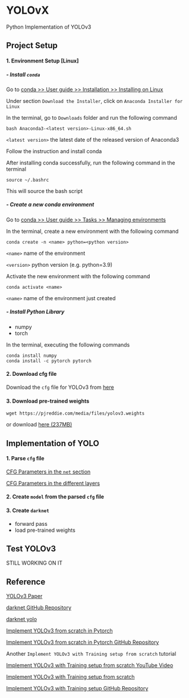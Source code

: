 # YOLOvX

Python Implementation of YOLOv3

## Project Setup

#### 1. Environment Setup [Linux]

##### - Install `conda`

Go to [conda >> User guide >> Installation >> Installing on Linux](https://docs.conda.io/projects/conda/en/latest/user-guide/install/linux.html)

Under section `Download the Installer`, click on `Anaconda Installer for Linux`

In the terminal, go to `Downloads` folder and run the following command
```
bash Anaconda3-<latest version>-Linux-x86_64.sh
```
`<latest version>` the latest date of the released version of Anaconda3

Follow the instruction and install conda

After installing conda successfully, run the following command in the terminal
```
source ~/.bashrc
```
This will source the bash script

##### - Create a new conda environment

Go to [conda >> User guide >> Tasks >> Managing environments](https://docs.conda.io/projects/conda/en/latest/user-guide/tasks/manage-environments.html#creating-an-environment-with-commands)

In the terminal, create a new environment with the following command
```
conda create -n <name> python=<python version>
```
`<name>` name of the environment

`<version>` python version (e.g. python=3.9)

Activate the new environment with the following command
```
conda activate <name>
```
`<name>` name of the environment just created

##### - Install Python Library

* numpy
* torch

In the terminal, executing the following commands
```
conda install numpy
conda install -c pytorch pytorch
```

#### 2. Download cfg file
Download the `cfg` file for YOLOv3 from [here](https://github.com/pjreddie/darknet/blob/master/cfg/yolov3.cfg)

#### 3. Download pre-trained weights
```
wget https://pjreddie.com/media/files/yolov3.weights
```
or download [here (237MB)](https://pjreddie.com/media/files/yolov3.weights)

## Implementation of YOLO

#### 1. Parse `cfg` file
[CFG Parameters in the `net` section](https://github.com/AlexeyAB/darknet/wiki/CFG-Parameters-in-the-%5Bnet%5D-section)

[CFG Parameters in the different layers](https://github.com/AlexeyAB/darknet/wiki/CFG-Parameters-in-the-different-layers)

#### 2. Create `model` from the parsed `cfg` file

#### 3. Create `darknet`
* forward pass
* load pre-trained weights

## Test YOLOv3

STILL WORKING ON IT

## Reference

[YOLOv3 Paper](https://pjreddie.com/media/files/papers/YOLOv3.pdf)

[darknet GitHub Repository](https://github.com/pjreddie/darknet)

[darknet yolo](https://pjreddie.com/darknet/yolo/)

[Implement YOLOv3 from scratch in Pytorch](https://blog.paperspace.com/how-to-implement-a-yolo-object-detector-in-pytorch/)

[Implement YOLOv3 from scratch in Pytorch GitHub Repository](https://github.com/ayooshkathuria/pytorch-yolo-v3)

Another `Implement YOLOv3 with Training setup from scratch` tutorial

[Implement YOLOv3 with Training setup from scratch YouTube Video](https://www.youtube.com/watch?v=Grir6TZbc1M)

[Implement YOLOv3 with Training setup from scratch](https://sannaperzon.medium.com/yolov3-implementation-with-training-setup-from-scratch-30ecb9751cb0)

[Implement YOLOv3 with Training setup GitHub Repository](https://github.com/aladdinpersson/Machine-Learning-Collection/tree/master/ML/Pytorch/object_detection/YOLOv3)
